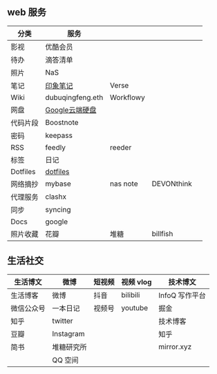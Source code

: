 ## web 服务

| 分类  | 服务 |  | | |
| ------------- | ------------- | ------------- | ------------- | ------------- |
| 影视  | 优酷会员  |  | | |
| 待办  | 滴答清单  |  | | |
| 照片  | NaS  |  | | |
| 笔记  | [印象笔记](https://app.yinxiang.com/) | Verse | | |
| Wiki | dubuqingfeng.eth | Workflowy | | |
| 网盘 | [Google云端硬盘](https://www.google.com/intl/zh-CN_ALL/drive/) |  | | |
| 代码片段 | Boostnote |  | | |
| 密码 | keepass |  | | |
| RSS | feedly | reeder | | |
| 标签 | 日记 |  | | |
| Dotfiles | [dotfiles](https://github.com/dubuqingfeng/dotfiles) |  | | |
| 网络摘抄 | mybase | nas note | DEVONthink | |
| 代理服务 | clashx |  | | |
| 同步 | syncing |  | | |
| Docs | google |  | | |
| 照片收藏 | 花瓣 | 堆糖 | billfish | |

## 生活社交

| 生活博文   | 微博       | 短视频 | 视频 vlog | 技术博文       |
| ---------- | ---------- | ------ | --------- | -------------- |
| 生活博客   | 微博       | 抖音   | bilibili  | InfoQ 写作平台 |
| 微信公众号 | 一本日记   | 视频号 | youtube   | 掘金           |
| 知乎       | twitter    |        |           | 技术博客       |
| 豆瓣       | Instagram  |        |           | 知乎           |
| 简书       | 堆糖研究所 |        |           | mirror.xyz    |
|            | QQ 空间    |        |           |                |
